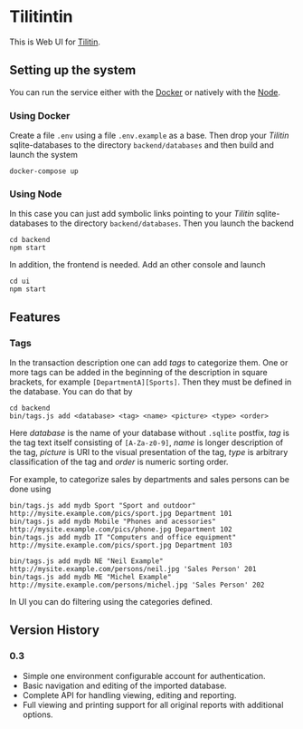 # Tilitintin

This is Web UI for [Tilitin](https://github.com/thelineva/tilitin).

## Setting up the system

You can run the service either with the [Docker](https://www.docker.com/) or
natively with the [Node](https://nodejs.org).

### Using Docker

Create a file `.env` using a file `.env.example` as a base.
Then drop your *Tilitin* sqlite-databases to the directory `backend/databases` and then build
and launch the system
```
docker-compose up
```

### Using Node

In this case you can just add symbolic links pointing to your *Tilitin* sqlite-databases to
the directory `backend/databases`. Then you launch the backend
```
cd backend
npm start
```

In addition, the frontend is needed. Add an other console and launch
```
cd ui
npm start
```

## Features

### Tags

In the transaction description one can add *tags* to categorize them. One or more tags can
be added in the beginning of the description in square brackets, for example
`[DepartmentA][Sports]`. Then they must be defined in the database. You can do that by
```
cd backend
bin/tags.js add <database> <tag> <name> <picture> <type> <order>
```
Here *database* is the name of your database without `.sqlite` postfix, *tag* is the tag text
itself consisting of `[A-Za-z0-9]`, *name* is longer description of the tag, *picture* is URI
to the visual presentation of the tag, *type* is arbitrary classification of the tag and *order*
is numeric sorting order.

For example, to categorize sales by departments and sales persons can be done using
```
bin/tags.js add mydb Sport "Sport and outdoor" http://mysite.example.com/pics/sport.jpg Department 101
bin/tags.js add mydb Mobile "Phones and acessories" http://mysite.example.com/pics/phone.jpg Department 102
bin/tags.js add mydb IT "Computers and office equipment" http://mysite.example.com/pics/sport.jpg Department 103

bin/tags.js add mydb NE "Neil Example" http://mysite.example.com/persons/neil.jpg 'Sales Person' 201
bin/tags.js add mydb ME "Michel Example" http://mysite.example.com/persons/michel.jpg 'Sales Person' 202
```

In UI you can do filtering using the categories defined.

## Version History

### 0.3
  * Simple one environment configurable account for authentication.
  * Basic navigation and editing of the imported database.
  * Complete API for handling viewing, editing and reporting.
  * Full viewing and printing support for all original reports with additional options.
